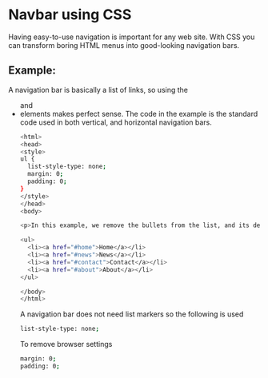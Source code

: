 # Navbar using CSS

Having easy-to-use navigation is important for any web site.
With CSS you can transform boring HTML menus into good-looking navigation bars.




## Example:

A navigation bar is basically a list of links, so using the <ul> and <li> elements makes perfect sense.
The code in the example is the standard code used in both vertical, and horizontal navigation bars.

```bash
<html>
<head>
<style>
ul {
  list-style-type: none;
  margin: 0;
  padding: 0;
}
</style>
</head>
<body>

<p>In this example, we remove the bullets from the list, and its default padding and margin.</p>

<ul>
  <li><a href="#home">Home</a></li>
  <li><a href="#news">News</a></li>
  <li><a href="#contact">Contact</a></li>
  <li><a href="#about">About</a></li>
</ul>

</body>
</html>
```


A navigation bar does not need list markers so the following is used
```bash
list-style-type: none;
```

To remove browser settings
```bash
margin: 0;
padding: 0;
```
